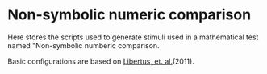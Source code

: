 # Non-symbolic numeric comparison

Here stores the scripts used to generate stimuli used in a mathematical test named "Non-symbolic numberic comparison.

Basic configurations are based on [Libertus, et. al.](http://doi.wiley.com/10.1111/j.1467-7687.2011.01080.x)(2011).
